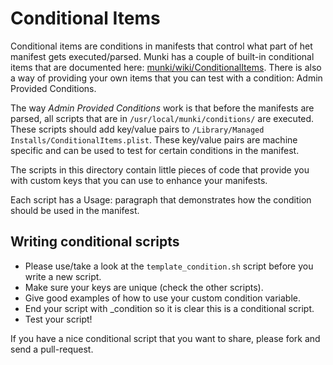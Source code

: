 Conditional Items
=================

Conditional items are conditions in manifests that control what part of het manifest gets executed/parsed.
Munki has a couple of built-in conditional items that are documented here: [munki/wiki/ConditionalItems](https://code.google.com/p/munki/wiki/ConditionalItems). There is also a way of providing your own items that you can test with a condition: Admin Provided Conditions.

The way *Admin Provided Conditions* work is that before the manifests are parsed, all scripts that are in `/usr/local/munki/conditions/` are executed. These scripts should add key/value pairs to `/Library/Managed Installs/ConditionalItems.plist`.
These key/value pairs are machine specific and can be used to test for certain conditions in the manifest.

The scripts in this directory contain little pieces of code that provide you with custom keys that you can use to enhance your manifests.

Each script has a Usage: paragraph that demonstrates how the condition should be used in the manifest.


Writing conditional scripts
---------------------------

* Please use/take a look at the `template_condition.sh` script before you write a new script. 
* Make sure your keys are unique (check the other scripts).
* Give good examples of how to use your custom condition variable.
* End your script with _condition so it is clear this is a conditional script.
* Test your script!

If you have a nice conditional script that you want to share, please fork and send a pull-request.
